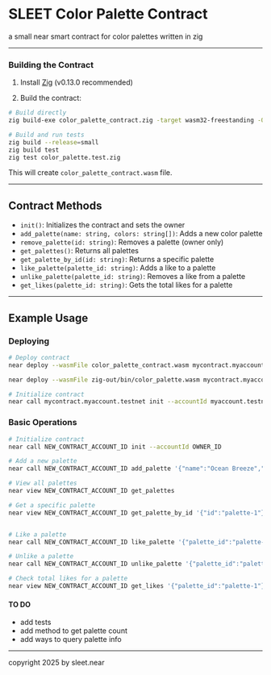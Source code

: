 # SLEET Color Palette Contract
a small near smart contract for color palettes written in zig

---


### Building the Contract

1. Install [Zig](https://ziglang.org/learn/getting-started/#installing-zig) (v0.13.0 recommended)

2. Build the contract:
```bash
# Build directly
zig build-exe color_palette_contract.zig -target wasm32-freestanding -O ReleaseSmall --export=init --export=add_palette --export=remove_palette --export=get_palettes --export=get_palette_by_id --export=like_palette --export=unlike_palette --export=get_likes -fno-entry

# Build and run tests
zig build --release=small
zig build test
zig test color_palette.test.zig
```

This will create `color_palette_contract.wasm` file.

---

## Contract Methods

- `init()`: Initializes the contract and sets the owner
- `add_palette(name: string, colors: string[])`: Adds a new color palette
- `remove_palette(id: string)`: Removes a palette (owner only)
- `get_palettes()`: Returns all palettes
- `get_palette_by_id(id: string)`: Returns a specific palette
- `like_palette(palette_id: string)`: Adds a like to a palette
- `unlike_palette(palette_id: string)`: Removes a like from a palette
- `get_likes(palette_id: string)`: Gets the total likes for a palette

---


## Example Usage

### Deploying

```bash
# Deploy contract
near deploy --wasmFile color_palette_contract.wasm mycontract.myaccount.testnet

near deploy --wasmFile zig-out/bin/color_palette.wasm mycontract.myaccount.testnet

# Initialize contract
near call mycontract.myaccount.testnet init --accountId myaccount.testnet
```

### Basic Operations
```bash
# Initialize contract
near call NEW_CONTRACT_ACCOUNT_ID init --accountId OWNER_ID

# Add a new palette
near call NEW_CONTRACT_ACCOUNT_ID add_palette '{"name":"Ocean Breeze","colors":["#1B98E0","#247BA0","#006494"]}' --accountId YOUR_ACCOUNT_ID

# View all palettes
near view NEW_CONTRACT_ACCOUNT_ID get_palettes

# Get a specific palette
near view NEW_CONTRACT_ACCOUNT_ID get_palette_by_id '{"id":"palette-1"}'


# Like a palette
near call NEW_CONTRACT_ACCOUNT_ID like_palette '{"palette_id":"palette-1"}' --accountId YOUR_ACCOUNT_ID

# Unlike a palette
near call NEW_CONTRACT_ACCOUNT_ID unlike_palette '{"palette_id":"palette-1"}' --accountId YOUR_ACCOUNT_ID

# Check total likes for a palette
near view NEW_CONTRACT_ACCOUNT_ID get_likes '{"palette_id":"palette-1"}'
```


#### TO DO
- add tests
- add method to get palette count
- add ways to query palette info

---

copyright 2025 by sleet.near